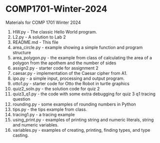 # COMP1701-Winter-2024
Materials for COMP 1701 Winter 2024

1. HW.py - The classic Hello World program.
2. L2.py - A solution to Lab 2
3. README.md - This file
4. area_circle.py - example showing a simple function and program structure
5. area_polygon.py - the example from class of calculating the area of a polygon from the apothem and the number of sides 
6. assign2.py - starter code for assignment 2
7. caesar.py - implementation of the Caesar cipher from A1.
8. ipo.py - a simple input, processing and output program.
9. otto1.py - starter code for Otto the Robot in turtle graphics
10. quiz2_soln.py - the solution code for quiz 2
11. quiz3_q1.py - the code with some extra debugging for quiz 3 q1 tracing question
12. rounding.py - some examples of rounding numbers in Python
13. tips.py - the tips example from class.
14. tracing1.py - a tracing example 
15. using_print.py - examples of printing string and numeric literals, string and numeric variables.
16. variables.py - examples of creating, printing, finding types, and type casting.

